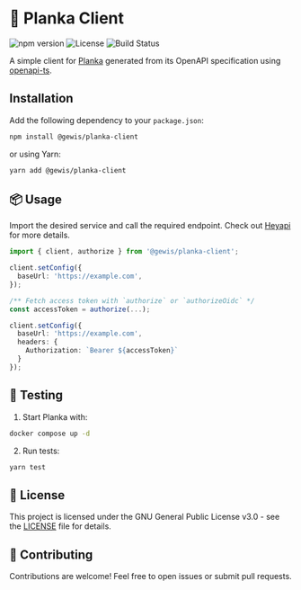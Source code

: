# 🚀 Planka Client 
![npm version](https://img.shields.io/npm/v/@gewis/planka-client) ![License](https://img.shields.io/github/license/GEWIS/planka-client) ![Build Status](https://img.shields.io/github/actions/workflow/status/GEWIS/planka-client/lint-and-build.yaml)


A simple client for [Planka](https://github.com/plankanban/planka) generated from its OpenAPI specification using [openapi-ts](https://heyapi.dev/openapi-ts/).

## Installation

Add the following dependency to your `package.json`:

```sh
npm install @gewis/planka-client
```

or using Yarn:

```sh
yarn add @gewis/planka-client
```

## 📦 Usage

Import the desired service and call the required endpoint. Check out [Heyapi](https://heyapi.dev/openapi-ts/clients/fetch.html#fetch-api) for more details.

```typescript
import { client, authorize } from '@gewis/planka-client';

client.setConfig({
  baseUrl: 'https://example.com',
});

/** Fetch access token with `authorize` or `authorizeOidc` */
const accessToken = authorize(...);

client.setConfig({
  baseUrl: 'https://example.com',
  headers: {
    Authorization: `Bearer ${accessToken}`
  }
});
```

## 🧪 Testing

1. Start Planka with:

```sh
docker compose up -d
```

2. Run tests:

```sh
yarn test
```

## 📄 License

This project is licensed under the GNU General Public License v3.0 - see the [LICENSE](LICENSE) file for details.

## 🌟 Contributing

Contributions are welcome! Feel free to open issues or submit pull requests.